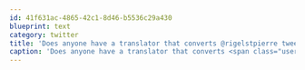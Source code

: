 ```yaml
---
id: 41f631ac-4865-42c1-8d46-b5536c29a430
blueprint: text
category: twitter
title: 'Does anyone have a translator that converts @rigelstpierre tweets to English?'
caption: 'Does anyone have a translator that converts <span class="username username_linked">@<a href="https://twitter.com/rigelstpierre" title="Rigel St. Pierre">rigelstpierre</a></span> tweets to English?'
---
```

